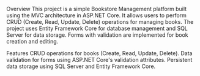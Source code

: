 ﻿Overview
This project is a simple Bookstore Management platform built using the MVC architecture
in ASP.NET Core. It allows users to perform CRUD (Create, Read, Update, Delete) 
operations for managing books. The project uses Entity Framework Core for database management
and SQL Server for data storage. Forms with validation are implemented for book creation 
and editing.

Features
CRUD operations for books (Create, Read, Update, Delete).
Data validation for forms using ASP.NET Core's validation attributes. 
Persistent data storage using SQL Server and Entity Framework Core.